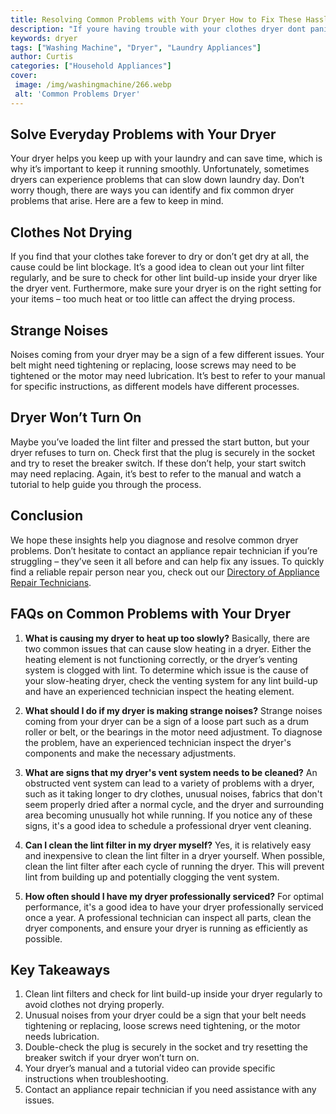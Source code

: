 ```yaml
---
title: Resolving Common Problems with Your Dryer How to Fix These Hassles
description: "If youre having trouble with your clothes dryer dont panic In this blog post learn how to identify and fix a range of common dryer issues quickly and easily"
keywords: dryer
tags: ["Washing Machine", "Dryer", "Laundry Appliances"]
author: Curtis
categories: ["Household Appliances"]
cover: 
 image: /img/washingmachine/266.webp
 alt: 'Common Problems Dryer'
---
```

## Solve Everyday Problems with Your Dryer

Your dryer helps you keep up with your laundry and can save time, which is why it’s important to keep it running smoothly. Unfortunately, sometimes dryers can experience problems that can slow down laundry day. Don’t worry though, there are ways you can identify and fix common dryer problems that arise. Here are a few to keep in mind. 

## Clothes Not Drying 

If you find that your clothes take forever to dry or don’t get dry at all, the cause could be lint blockage. It’s a good idea to clean out your lint filter regularly, and be sure to check for other lint build-up inside your dryer like the dryer vent. Furthermore, make sure your dryer is on the right setting for your items – too much heat or too little can affect the drying process. 

## Strange Noises 

Noises coming from your dryer may be a sign of a few different issues. Your belt might need tightening or replacing, loose screws may need to be tightened or the motor may need lubrication. It’s best to refer to your manual for specific instructions, as different models have different processes.

## Dryer Won’t Turn On 

Maybe you’ve loaded the lint filter and pressed the start button, but your dryer refuses to turn on. Check first that the plug is securely in the socket and try to reset the breaker switch. If these don’t help, your start switch may need replacing. Again, it’s best to refer to the manual and watch a tutorial to help guide you through the process. 

## Conclusion 

We hope these insights help you diagnose and resolve common dryer problems. Don’t hesitate to contact an appliance repair technician if you’re struggling – they’ve seen it all before and can help fix any issues. To quickly find a reliable repair person near you, check out our [Directory of Appliance Repair Technicians](./pages/appliance-repair-technicians).

## FAQs on Common Problems with Your Dryer

1. **What is causing my dryer to heat up too slowly?**
Basically, there are two common issues that can cause slow heating in a dryer. Either the heating element is not functioning correctly, or the dryer’s venting system is clogged with lint. To determine which issue is the cause of your slow-heating dryer, check the venting system for any lint build-up and have an experienced technician inspect the heating element.

2. **What should I do if my dryer is making strange noises?**
Strange noises coming from your dryer can be a sign of a loose part such as a drum roller or belt, or the bearings in the motor need adjustment. To diagnose the problem, have an experienced technician inspect the dryer's components and make the necessary adjustments.

3. **What are signs that my dryer's vent system needs to be cleaned?**
An obstructed vent system can lead to a variety of problems with a dryer, such as it taking longer to dry clothes, unusual noises, fabrics that don't seem properly dried after a normal cycle, and the dryer and surrounding area becoming unusually hot while running. If you notice any of these signs, it's a good idea to schedule a professional dryer vent cleaning.

4. **Can I clean the lint filter in my dryer myself?**
Yes, it is relatively easy and inexpensive to clean the lint filter in a dryer yourself. When possible, clean the lint filter after each cycle of running the dryer. This will prevent lint from building up and potentially clogging the vent system.

5. **How often should I have my dryer professionally serviced?**
For optimal performance, it's a good idea to have your dryer professionally serviced once a year. A professional technician can inspect all parts, clean the dryer components, and ensure your dryer is running as efficiently as possible.

## Key Takeaways

1. Clean lint filters and check for lint build-up inside your dryer regularly to avoid clothes not drying properly. 
2. Unusual noises from your dryer could be a sign that your belt needs tightening or replacing, loose screws need tightening, or the motor needs lubrication. 
3. Double-check the plug is securely in the socket and try resetting the breaker switch if your dryer won’t turn on. 
4. Your dryer’s manual and a tutorial video can provide specific instructions when troubleshooting. 
5. Contact an appliance repair technician if you need assistance with any issues.
